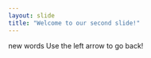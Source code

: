 ```yaml
---
layout: slide
title: "Welcome to our second slide!"
---
```

new words
Use the left arrow to go back!
